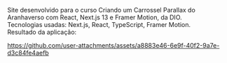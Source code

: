  Site desenvolvido para o curso Criando um Carrossel Parallax do Aranhaverso com React, Next.js 13 e Framer Motion, da DIO.
<br>
 Tecnologias usadas: Next.js, React, TypeScript, Framer Motion.
 <br> 
 Resultado da aplicação:
 
https://github.com/user-attachments/assets/a8883e46-6e9f-40f2-9a7e-d3c84fe4aefb

